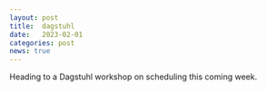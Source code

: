 ```yaml
---
layout: post
title:  dagstuhl
date:   2023-02-01
categories: post
news: true
---
```

Heading to a Dagstuhl workshop on scheduling this coming week.